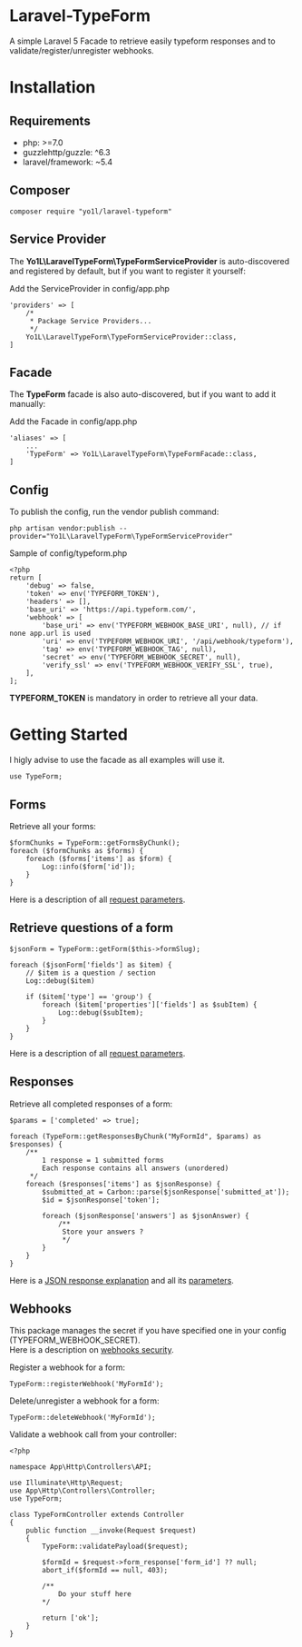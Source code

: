 # Laravel-TypeForm
A simple Laravel 5 Facade to retrieve easily typeform responses and to validate/register/unregister webhooks.

# Installation

## Requirements
 *  php: >=7.0
 *  guzzlehttp/guzzle: ^6.3
 *  laravel/framework: ~5.4

## Composer
```
composer require "yo1l/laravel-typeform"
```

## Service Provider
The **Yo1L\LaravelTypeForm\TypeFormServiceProvider** is auto-discovered and registered by default, but if you want to register it yourself:

Add the ServiceProvider in config/app.php

```
'providers' => [
    /*
     * Package Service Providers...
     */
    Yo1L\LaravelTypeForm\TypeFormServiceProvider::class,
]
```

## Facade
The **TypeForm** facade is also auto-discovered, but if you want to add it manually:

Add the Facade in config/app.php

```
'aliases' => [
    ...
    'TypeForm' => Yo1L\LaravelTypeForm\TypeFormFacade::class,
]
```
## Config
To publish the config, run the vendor publish command:

```
php artisan vendor:publish --provider="Yo1L\LaravelTypeForm\TypeFormServiceProvider"
```

Sample of config/typeform.php
```
<?php
return [
    'debug' => false,
    'token' => env('TYPEFORM_TOKEN'),
    'headers' => [],
    'base_uri' => 'https://api.typeform.com/',
    'webhook' => [
        'base_uri' => env('TYPEFORM_WEBHOOK_BASE_URI', null), // if none app.url is used
        'uri' => env('TYPEFORM_WEBHOOK_URI', '/api/webhook/typeform'),
        'tag' => env('TYPEFORM_WEBHOOK_TAG', null),
        'secret' => env('TYPEFORM_WEBHOOK_SECRET', null),
        'verify_ssl' => env('TYPEFORM_WEBHOOK_VERIFY_SSL', true),
    ],
];
```

**TYPEFORM_TOKEN** is mandatory in order to retrieve all your data.  

# Getting Started

I higly advise to use the facade as all examples will use it.
```
use TypeForm;
```

## Forms

Retrieve all your forms:
```
$formChunks = TypeForm::getFormsByChunk();
foreach ($formChunks as $forms) {
    foreach ($forms['items'] as $form) {
        Log::info($form['id']);
    }
}
```

Here is a description of all [request parameters](https://developer.typeform.com/create/reference/retrieve-forms/).

## Retrieve questions of a form 

```
$jsonForm = TypeForm::getForm($this->formSlug);

foreach ($jsonForm['fields'] as $item) {
    // $item is a question / section
    Log::debug($item)

    if ($item['type'] == 'group') {
        foreach ($item['properties']['fields'] as $subItem) {
            Log::debug($subItem);
        }
    }
}
```

Here is a description of all [request parameters](https://developer.typeform.com/create/reference/retrieve-form/).

## Responses

Retrieve all completed responses of a form:
```
$params = ['completed' => true];

foreach (TypeForm::getResponsesByChunk("MyFormId", $params) as $responses) {
    /**
        1 response = 1 submitted forms
        Each response contains all answers (unordered)
     */
    foreach ($responses['items'] as $jsonResponse) {
        $submitted_at = Carbon::parse($jsonResponse['submitted_at']);
        $id = $jsonResponse['token'];

        foreach ($jsonResponse['answers'] as $jsonAnswer) {
            /**
             Store your answers ?
             */
        }
    }
}
```

Here is a [JSON response explanation](https://developer.typeform.com/responses/JSON-response-explanation/) and all its [parameters](https://developer.typeform.com/responses/reference/retrieve-responses/).

## Webhooks
This package manages the secret if you have specified one in your config (TYPEFORM_WEBHOOK_SECRET).  
Here is a description on [webhooks security](https://developer.typeform.com/webhooks/secure-your-webhooks/).

Register a webhook for a form:
```
TypeForm::registerWebhook('MyFormId');
```

Delete/unregister a webhook for a form:
```
TypeForm::deleteWebhook('MyFormId');
```

Validate a webhook call from your controller:
```
<?php

namespace App\Http\Controllers\API;

use Illuminate\Http\Request;
use App\Http\Controllers\Controller;
use TypeForm;

class TypeFormController extends Controller
{
    public function __invoke(Request $request)
    {
        TypeForm::validatePayload($request);
        
        $formId = $request->form_response['form_id'] ?? null;
        abort_if($formId == null, 403);

        /**
            Do your stuff here
        */

        return ['ok'];
    }
}
```
